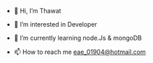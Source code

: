 - 👋 Hi, I’m Thawat

- 👀 I’m interested in Developer
      
- 🌱 I’m currently learning node.Js & mongoDB

- 📫 How to reach me eae_01904@hotmail.com

<!---
Thawat09/Thawat09 is a ✨ special ✨ repository because its `README.md` (this file) appears on your GitHub profile.
You can click the Preview link to take a look at your changes.
--->
